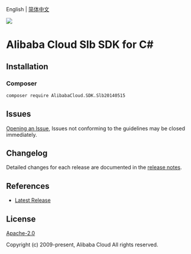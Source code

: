 English | [简体中文](README-CN.md)

![](https://aliyunsdk-pages.alicdn.com/icons/AlibabaCloud.svg)

# Alibaba Cloud Slb SDK for C#

## Installation

### Composer

```bash
composer require AlibabaCloud.SDK.Slb20140515
```

## Issues

[Opening an Issue](https://github.com/aliyun/alibabacloud-csharp-sdk/issues/new), Issues not conforming to the guidelines may be closed immediately.

## Changelog

Detailed changes for each release are documented in the [release notes](./ChangeLog.md).

## References

* [Latest Release](https://github.com/aliyun/alibabacloud-csharp-sdk/)

## License

[Apache-2.0](http://www.apache.org/licenses/LICENSE-2.0)

Copyright (c) 2009-present, Alibaba Cloud All rights reserved.
